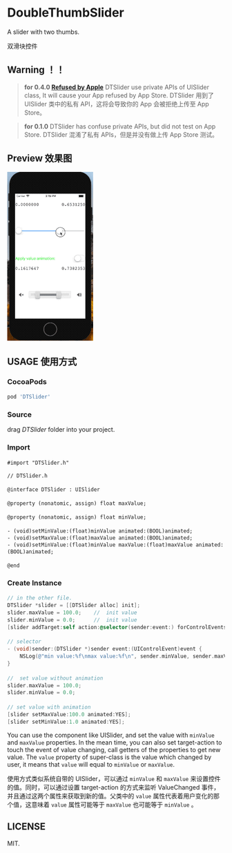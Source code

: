 # DoubleThumbSlider

A slider with two thumbs.

双滑块控件

## Warning ！！

> **for 0.4.0 [Refused by Apple](https://github.com/Magic-Unique/DoubleThumbSlider/issues/1)**
> DTSlider use private APIs of UISlider class, It will cause your App refused by App Store. 
> DTSlider 用到了 UISlider 类中的私有 API，这将会导致你的 App 会被拒绝上传至 App Store。

> **for 0.1.0**
> DTSlider has confuse private APIs, but did not test on App Store.
> DTSlider 混淆了私有 APIs，但是并没有做上传 App Store 测试。

## Preview 效果图

![gif](Slider.gif)

## USAGE 使用方式

### CocoaPods

```ruby
pod 'DTSlider'
```

### Source

drag *DTSlider* folder into your project.

### Import

```objc
#import "DTSlider.h"
```

```objc
// DTSlider.h

@interface DTSlider : UISlider

@property (nonatomic, assign) float maxValue;

@property (nonatomic, assign) float minValue;

- (void)setMinValue:(float)minValue animated:(BOOL)animated;
- (void)setMaxValue:(float)maxValue animated:(BOOL)animated;
- (void)setMinValue:(float)minValue maxValue:(float)maxValue animated:(BOOL)animated;

@end
```

### Create Instance

```objective-c
// in the other file.
DTSlider *slider = [[DTSlider alloc] init];
slider.maxValue = 100.0;	//	init value
slider.minValue = 0.0;		//	init value
[slider addTarget:self action:@selector(sender:event:) forControlEvents:UIControlEventValueChanged];

// selector
- (void)sender:(DTSlider *)sender event:(UIControlEvent)event {
	NSLog(@"min value:%f\nmax value:%f\n", sender.minValue, sender.maxValue);
}

//	set value without animation
slider.maxValue = 100.0;
slider.minValue = 0.0;

// set value with animation
[slider setMaxValue:100.0 animated:YES];
[slider setMinValue:1.0 animated:YES];
```


You can use the component like UISlider, and set the value with `minValue` and `maxValue` properties. In the mean time, you can also set target-action to touch the event of value changing, call getters of the properties to get new value. The `value` property of super-class is the value which changed by user, it means that `value` will equal to `minValue` or `maxValue`.

使用方式类似系统自带的 UISlider，可以通过 `minValue` 和 `maxValue` 来设置控件的值。同时，可以通过设置 target-action 的方式来监听 ValueChanged 事件，并且通过这两个属性来获取到新的值。父类中的 `value` 属性代表着用户变化的那个值，这意味着 `value` 属性可能等于 `maxValue` 也可能等于 `minValue` 。

## LICENSE

MIT.
